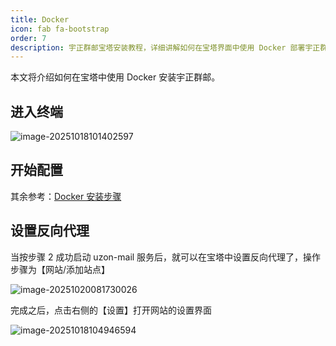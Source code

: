 ```yaml
---
title: Docker
icon: fab fa-bootstrap
order: 7
description: 宇正群邮宝塔安装教程，详细讲解如何在宝塔界面中使用 Docker 部署宇正群邮邮件群发软件。支持开源邮件群发、邮件营销软件，适用于企业和个人，助力高效邮件群发，体验最好用的邮件群发解决方案。
---
```


本文将介绍如何在宝塔中使用 Docker 安装宇正群邮。

## 进入终端

![image-20251018101402597](https://oss.uzoncloud.com:2234/public/files/images/image-20251018101402597.png)

## 开始配置

其余参考：[Docker 安装步骤](/guide/installation/docker.html#安装步骤)

## 设置反向代理

当按步骤 2 成功启动 uzon-mail 服务后，就可以在宝塔中设置反向代理了，操作步骤为【网站/添加站点】

![image-20251020081730026](https://oss.uzoncloud.com:2234/public/files/images/image-20251020081730026.png)

完成之后，点击右侧的【设置】打开网站的设置界面

![image-20251018104946594](https://oss.uzoncloud.com:2234/public/files/images/image-20251018104946594.png)